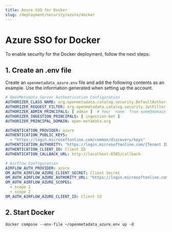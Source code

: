 ```yaml
---
title: Azure SSO for Docker
slug: /deployment/security/azure/docker
---
```


# Azure SSO for Docker

To enable security for the Docker deployment, follow the next steps:

## 1. Create an .env file

Create an `openmetadata_azure.env` file and add the following contents as an example. Use the information
generated when setting up the account.

```yaml
# OpenMetadata Server Authentication Configuration
AUTHORIZER_CLASS_NAME: org.openmetadata.catalog.security.DefaultAuthorizer
AUTHORIZER_REQUEST_FILTER: org.openmetadata.catalog.security.JwtFilter
AUTHORIZER_ADMIN_PRINCIPALS: [ admin ]  # Your `name` from name@domain.com
AUTHORIZER_INGESTION_PRINCIPALS: [ ingestion-bot ]
AUTHORIZER_PRINCIPAL_DOMAIN: open-metadata.org

AUTHENTICATION_PROVIDER: azure
AUTHENTICATION_PUBLIC_KEYS:
  - "https://login.microsoftonline.com/common/discovery/keys"
AUTHENTICATION_AUTHORITY: "https://login.microsoftonline.com/{Tenant ID}"
AUTHENTICATION_CLIENT_ID: Client ID
AUTHENTICATION_CALLBACK_URL: http://localhost:8585/callback

# Airflow Configuration
AIRFLOW_AUTH_PROVIDER: azure
OM_AUTH_AIRFLOW_AZURE_CLIENT_SECRET: Client Secret
OM_AUTH_AIRFLOW_AZURE_AUTHORITY_URL: "https://login.microsoftonline.com/{Tenant ID}"
OM_AUTH_AIRFLOW_AZURE_SCOPES:
  - scope 1
  - scope 2
OM_AUTH_AIRFLOW_AZURE_CLIENT_ID: Client Id
```

## 2. Start Docker

```commandline
docker compose --env-file ~/openmetadata_azure.env up -d
```
